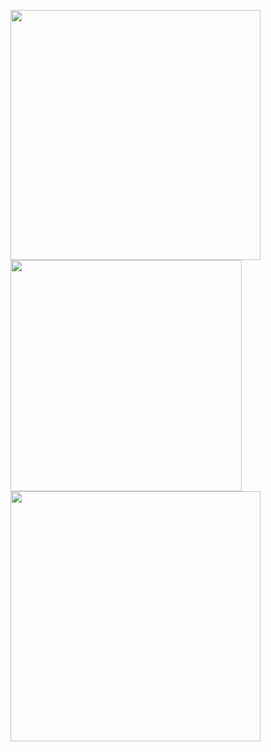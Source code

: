 <p float="center">
  <img src="http://github-readme-streak-stats.herokuapp.com?user=sofiahag&theme=radical&hide_border=true&mode=weekly&hide_current_streak=true" width="400" />
  <img src="https://github-readme-stats.vercel.app/api/top-langs/?username=sofiahag&layout=compact&theme=radical" width="370" /> 
  <img src="https://github-readme-stats.vercel.app/api?username=sofiahag&show_icons=true&theme=radical" width="400" />
</p>
